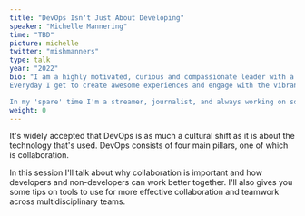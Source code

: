 ```yaml
---
title: "DevOps Isn't Just About Developing"
speaker: "Michelle Mannering"
time: "TBD"
picture: michelle
twitter: "mishmanners"
type: talk
year: "2022"
bio: "I am a highly motivated, curious and compassionate leader with a keen interest in driving entrepreneurial culture and pioneering Melbourne’s esports industry. I have founded several tech companies and, as a result, sits at the forefront of this city’s science, tech, esports and startup scenes.
Everyday I get to create awesome experiences and engage with the vibrant GitHub developer community. I've run many hackathons, and am an accomplished MC, speaker, and facilitator. You'll often catch me at an event or speaking on stage!

In my 'spare' time I'm a streamer, journalist, and always working on something exciting."
weight: 0
---
```


It's widely accepted that DevOps is as much a cultural shift as it is about the technology that's used. DevOps consists of four main pillars, one of which is collaboration.

In this session I'll talk about why collaboration is important and how developers and non-developers can work better together. I'll also gives you some tips on tools to use for more effective collaboration and teamwork across multidisciplinary teams.